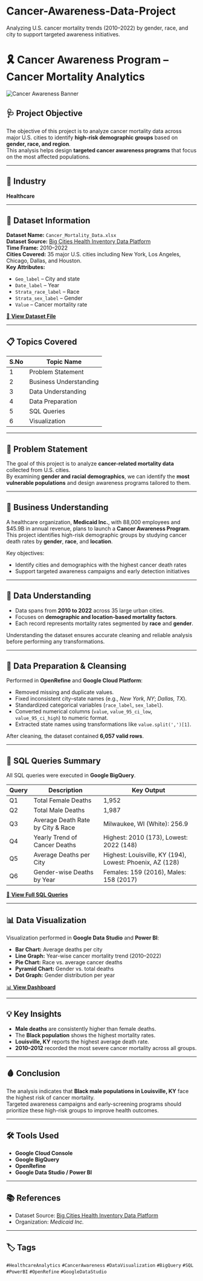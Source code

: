 # Cancer-Awareness-Data-Project
Analyzing U.S. cancer mortality trends (2010–2022) by gender, race, and city to support targeted awareness initiatives.
# 🎗️ Cancer Awareness Program – Cancer Mortality Analytics

![Cancer Awareness Banner](https://github.com/VishnuPriyaPadigineti/Cancer-Awareness-Program/blob/main/cancer-awareness-banner.png)

## 🩺 Project Objective
The objective of this project is to analyze cancer mortality data across major U.S. cities to identify **high-risk demographic groups** based on **gender, race, and region**.  
This analysis helps design **targeted cancer awareness programs** that focus on the most affected populations.

---

## 🏢 Industry
**Healthcare**

---

## 📂 Dataset Information
**Dataset Name:** `Cancer_Mortality_Data.xlsx`  
**Dataset Source:** [Big Cities Health Inventory Data Platform](https://www.bigcitieshealthdata.org/)  
**Time Frame:** 2010–2022  
**Cities Covered:** 35 major U.S. cities including New York, Los Angeles, Chicago, Dallas, and Houston.  
**Key Attributes:**
- `Geo_label` – City and state  
- `Date_label` – Year  
- `Strata_race_label` – Race  
- `Strata_sex_label` – Gender  
- `Value` – Cancer mortality rate  

<a href="https://github.com/VishnuPriyaPadigineti/Cancer-Awareness-Data-Project/blob/main/BigCitiesHealth-All-Cancer-Deaths-final-csv.csv" target="_blank">
  📂 <b>View Dataset File</b>
</a>

---

## 📋 Topics Covered
| S.No | Topic Name |
|------|-------------|
| 1 | Problem Statement |
| 2 | Business Understanding |
| 3 | Data Understanding |
| 4 | Data Preparation |
| 5 | SQL Queries |
| 6 | Visualization |

---

## 🧩 Problem Statement
The goal of this project is to analyze **cancer-related mortality data** collected from U.S. cities.  
By examining **gender and racial demographics**, we can identify the **most vulnerable populations** and design awareness programs tailored to them.

---

## 💼 Business Understanding
A healthcare organization, **Medicaid Inc.**, with 88,000 employees and $45.9B in annual revenue, plans to launch a **Cancer Awareness Program**.  
This project identifies high-risk demographic groups by studying cancer death rates by **gender**, **race**, and **location**.

Key objectives:
- Identify cities and demographics with the highest cancer death rates  
- Support targeted awareness campaigns and early detection initiatives  

---

## 🧠 Data Understanding
- Data spans from **2010 to 2022** across 35 large urban cities.  
- Focuses on **demographic and location-based mortality factors**.  
- Each record represents mortality rates segmented by **race** and **gender**.  

Understanding the dataset ensures accurate cleaning and reliable analysis before performing any transformations.

---

## 🧹 Data Preparation & Cleansing
Performed in **OpenRefine** and **Google Cloud Platform**:

- Removed missing and duplicate values.  
- Fixed inconsistent city–state names (e.g., *New York, NY*; *Dallas, TX*).  
- Standardized categorical variables (`race_label`, `sex_label`).  
- Converted numerical columns (`value`, `value_95_ci_low`, `value_95_ci_high`) to numeric format.  
- Extracted state names using transformations like `value.split(',')[1]`.  

After cleaning, the dataset contained **6,057 valid rows**.

---

## 🧮 SQL Queries Summary
All SQL queries were executed in **Google BigQuery**.

| Query | Description | Key Output |
|-------|--------------|------------|
| Q1 | Total Female Deaths | 1,952 |
| Q2 | Total Male Deaths | 1,987 |
| Q3 | Average Death Rate by City & Race | Milwaukee, WI (White): 256.9 |
| Q4 | Yearly Trend of Cancer Deaths | Highest: 2010 (173), Lowest: 2022 (148) |
| Q5 | Average Deaths per City | Highest: Louisville, KY (194), Lowest: Phoenix, AZ (128) |
| Q6 | Gender-wise Deaths by Year | Females: 159 (2016), Males: 158 (2017) |

<a href="https://github.com/VishnuPriyaPadigineti/Cancer-Awareness-Data-Project/blob/main/Queries.sql" target="_blank">
  💾 <b>View Full SQL Queries</b>
</a>

---

## 📊 Data Visualization
Visualization performed in **Google Data Studio** and **Power BI**:

- **Bar Chart:** Average deaths per city  
- **Line Graph:** Year-wise cancer mortality trend (2010–2022)  
- **Pie Chart:** Race vs. average cancer deaths  
- **Pyramid Chart:** Gender vs. total deaths  
- **Dot Graph:** Gender distribution per year  

<a href="https://github.com/VishnuPriyaPadigineti/Cancer-Awareness-Program/blob/main/cancer-awareness-banner.png" target="_blank">
  📊 <b>View Dashboard</b>
</a>

---

## 💡 Key Insights
- **Male deaths** are consistently higher than female deaths.  
- The **Black population** shows the highest mortality rates.  
- **Louisville, KY** reports the highest average death rate.  
- **2010–2012** recorded the most severe cancer mortality across all groups.  

---

## 🩸 Conclusion
The analysis indicates that **Black male populations in Louisville, KY** face the highest risk of cancer mortality.  
Targeted awareness campaigns and early-screening programs should prioritize these high-risk groups to improve health outcomes.

---

## 🛠️ Tools Used
- **Google Cloud Console**  
- **Google BigQuery**  
- **OpenRefine**  
- **Google Data Studio / Power BI**

---

## 📚 References
- Dataset Source: [Big Cities Health Inventory Data Platform](https://www.bigcitieshealthdata.org/)
- Organization: *Medicaid Inc.*

---

## 🏷️ Tags
`#HealthcareAnalytics` `#CancerAwareness` `#DataVisualization` `#BigQuery` `#SQL` `#PowerBI` `#OpenRefine` `#GoogleDataStudio`
